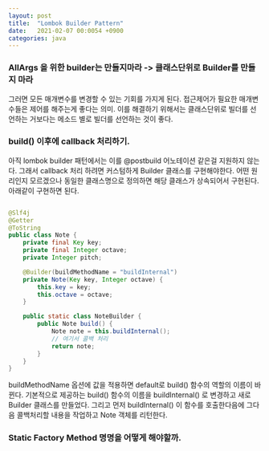 ```yaml
---
layout: post
title:  "Lombok Builder Pattern"
date:   2021-02-07 00:0054 +0900
categories: java
---
```


### AllArgs 을 위한 builder는 만들지마라 -> 클래스단위로 Builder를 만들지 마라
그러면 모든 매개변수를 변경할 수 있는 기회를 가지게 된다. 접근제어가 필요한 매개변수들은 제어를 해주는게 좋다는 의미.
이를 해결하기 위해서는 클래스단위로 빌더를 선언하는 거보다는 메소드 별로 빌더를 선언하는 것이 좋다.

### build() 이후에 callback 처리하기.
아직 lombok builder 패턴에서는 이를 @postbuild 어노테이션 같은걸 지원하지 않는다.
그래서 callback 처리 하려면 커스텀하게 Builder 클래스를 구현해야한다.
어떤 원리인지 모르겠으나 동일한 클래스명으로 정의하면 해당 클래스가 상속되어서 구현된다.
아래같이 구현하면 된다.

```java

@Slf4j
@Getter
@ToString
public class Note {
    private final Key key;
    private final Integer octave;
    private Integer pitch;

    @Builder(buildMethodName = "buildInternal")
    private Note(Key key, Integer octave) {
        this.key = key;
        this.octave = octave;
    }

    public static class NoteBuilder {
        public Note build() {
            Note note = this.buildInternal();
            // 여기서 콜백 처리
            return note;
        }
    }
}

```

buildMethodName 옵션에 값을 적용하면 default로 build() 함수의 역할의 이름이 바뀐다. 기본적으로 제공하는 build() 함수의 이름을 buildInternal() 로 변경하고
새로 Builder 클래스를 만들었다.
그리고 먼저 buildInternal() 이 함수를 호출한다음에 그다음 콜백처리할 내용을 작업하고 Note 객체를 리턴한다.

### Static Factory Method 명명을 어떻게 해야할까.

